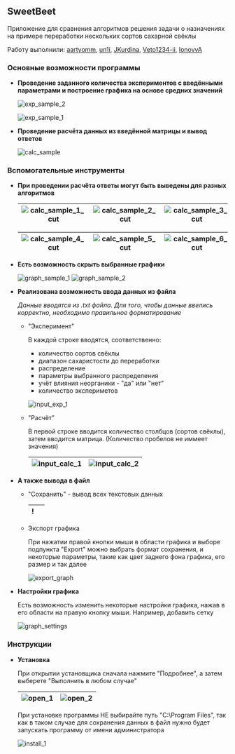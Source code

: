 ## SweetBeet

Приложение для сравнения алгоритмов решения задачи о назначениях на примере переработки нескольких сортов сахарной свёклы

Работу выполнили: [aartyomm](https://github.com/aartyomm), [un1i](https://github.com/un1i), [JKurdina](https://github.com/JKurdina), [Veto1234-ii](https://github.com/Veto1234-ii), [IonovvA](https://github.com/IonovvA)

### Основные возможности программы

- **Проведение заданного количества экспериментов с введёнными параметрами и построение графика на основе средних значений**

  ![exp_sample_2](sample_images/exp_sample_unif_2.png)

  ![exp_sample_1](sample_images/exp_sample_norm_2.png)

- **Проведение расчёта данных из введённой матрицы и вывод ответов**

  ![calc_sample](sample_images/calc_sample_vengmax_2.png)

### Вспомогательные инструменты

- **При проведении расчёта ответы могут быть выведены для разных алгоритмов**

  |![calc_sample_1_cut](sample_images/calc_sample_vengmax_2_cut.png)|![calc_sample_2_cut](sample_images/calc_sample_greedy_2_cut.png)|![calc_sample_3_cut](sample_images/calc_sample_gt_2_cut.png)|
  |-|-|-|

  |![calc_sample_4_cut](sample_images/calc_sample_vengmin_2_cut.png)|![calc_sample_5_cut](sample_images/calc_sample_thrifty_2_cut.png)|![calc_sample_6_cut](sample_images/calc_sample_tg_2_cut.png)|
  |-|-|-|

- **Есть возможность скрыть выбранные графики**

  ![graph_sample_1](sample_images/exp_sample_graph_3.png)
  ![graph_sample_2](sample_images/exp_sample_graph_4.png)

- **Реализована возможность ввода данных из файла**

  *Данные вводятся из .txt файла. Для того, чтобы данные ввелись корректно, необходимо правильное форматирование*

  - "Эксперимент"

	В каждой строке вводятся, соответственно:
	- количество сортов свёклы
	- диапазон сахаристости до переработки
	- распределение
	- параметры выбранного распределения
	- учёт влияния неорганики - "да" или "нет"
	- количество экспериметов

	![input_exp_1](sample_images/input_exp_sample_2.png)


  - "Расчёт"

	В первой строке вводится количество столбцов (сортов свёклы), затем вводится матрица. (Количество пробелов не иммеет значения)
	
	|![input_calc_1](sample_images/input_calc_sample_1.png)|![input_calc_2](sample_images/input_calc_sample_2.png)|
	|-|-|
	
- **А также вывода в файл**

  - "Сохранить" - вывод всех текстовых данных

    |!||
    |-|-|

  - Экспорт графика

    При нажатии правой кнопки мыши в области графика и выборе подпункта "Export" можно выбрать формат сохранения, и некоторые параметры, такие как цвет заднего фона графика, его размер и так далее

    ![export_graph](sample_images/export_graph_example.png)

- **Настройки графика**

  Есть возможность изменить некоторые настройки графика, нажав в его области на правую кнопку мыши. Например, добавить сетку

  ![graph_settings](sample_images/graph_settings_example.png)

### Инструкции

- **Установка**

  При открытии установщика сначала нажмите "Подробнее", а затем выберете "Выполнить в любом случае"

  |![open_1](sample_images/smartscreen_example.png)|![open_2](sample_images/smartscreen_example_2.png)|
  |-|-|

  При установке программы НЕ выбирайте путь "C:\Program Files", так как в таком случае для сохранения данных в файл нужно будет запускать программу от имени администратора

  ![install_1](sample_images/install_example_2.png)

  
